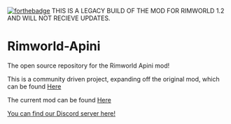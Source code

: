 [![forthebadge](https://forthebadge.com/images/badges/works-on-my-machine.svg)](https://media.discordapp.net/attachments/410903611674066974/818644032078086224/unknown.png)
THIS IS A LEGACY BUILD OF THE MOD FOR RIMWORLD 1.2 AND WILL NOT RECIEVE UPDATES.
# Rimworld-Apini
The open source repository for the Rimworld Apini mod!

This is a community driven project, expanding off the original mod, which can be found [Here](https://steamcommunity.com/sharedfiles/filedetails/?id=881864390)

The current mod can be found [Here](https://steamcommunity.com/sharedfiles/filedetails/?id=2204437968)

[You can find our Discord server here!](https://discord.gg/CJwh6YZk4G)
